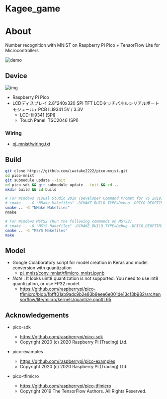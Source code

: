 # Kagee_game

# About
Number recognition with MNIST on Raspberry Pi Pico + TensorFlow Lite for Microcontrollers

![demo](00_doc/demo.gif)

## Device
![img](00_doc/img.jpg)

- Raspberry Pi Pico
- LCDディスプレイ 2.8"240x320 SPI TFT LCDタッチパネルシリアルポートモジュール+ PCB ILI9341 5V / 3.3V
	- LCD: Ili9341 (SPI)
	- Touch Panel: TSC2046 (SPI)

### Wiring
- [pj_mnist/wiring.txt](pj_mnist/wiring.txt)

## Build
```sh
git clone https://github.com/iwatake2222/pico-mnist.git
cd pico-mnist
git submodule update --init
cd pico-sdk && git submodule update --init && cd ..
mkdir build && cd build

# For Windows Visual Studio 2019 (Developer Command Prompt for VS 2019)
# cmake .. -G "NMake Makefiles" -DCMAKE_BUILD_TYPE=Debug -DPICO_DEOPTIMIZED_DEBUG=on
cmake .. -G "NMake Makefiles"
nmake

# For Windows MSYS2 (Run the following commands on MSYS2)
# cmake .. -G "MSYS Makefiles" -DCMAKE_BUILD_TYPE=Debug -DPICO_DEOPTIMIZED_DEBUG=on
cmake .. -G "MSYS Makefiles" 
make
```

## Model
- Google Colaboratory script for model creation in Keras and model conversion with quantization
	- [pj_mnist/conv_mnist/tflmicro_mnist.ipynb](pj_mnist/conv_mnist/tflmicro_mnist.ipynb)
- *Note* : It looks uint8 quantization is not supported. You need to use int8 quantization, or use FP32 model.
	- https://github.com/raspberrypi/pico-tflmicro/blob/fbfff01ab9adc9b2e83b8eee6e001de13cf3b982/src/tensorflow/lite/micro/kernels/quantize.cpp#L65

## Acknowledgements
- pico-sdk
	- https://github.com/raspberrypi/pico-sdk
	- Copyright 2020 (c) 2020 Raspberry Pi (Trading) Ltd.
- pico-examples
	- https://github.com/raspberrypi/pico-examples
	- Copyright 2020 (c) 2020 Raspberry Pi (Trading) Ltd.

- pico-tflmicro
	- https://github.com/raspberrypi/pico-tflmicro
	- Copyright 2019 The TensorFlow Authors. All Rights Reserved.
